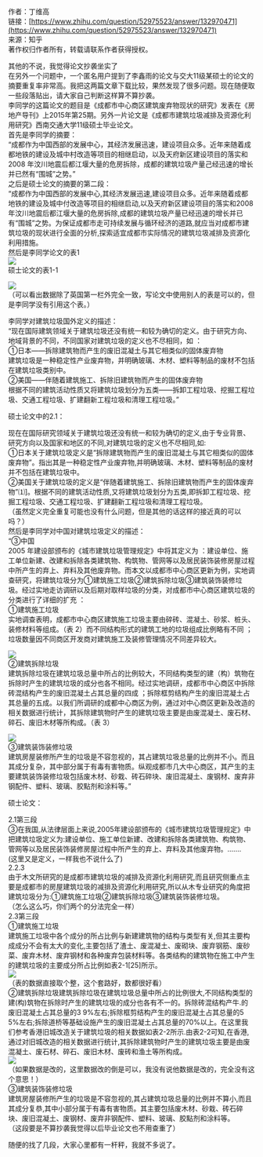 作者：丁维高  
链接：[https://www.zhihu.com/question/52975523/answer/132970471](https://www.zhihu.com/question/52975523/answer/132970471)  
来源：知乎  
著作权归作者所有，转载请联系作者获得授权。

其他的不说，我觉得论文抄袭坐实了  
在另外一个问题中，一个匿名用户提到了李鑫雨的论文与交大11级某硕士的论文的摘要重复率非常高。我把这两篇文章下载比较，果然发现了很多问题。现在随便取一些段落贴出，请大家自己判断这样算不算抄袭。  
李同学的这篇论文的题目是《成都市中心商区建筑废弃物现状的研究》发表在《房地产导刊》上2015年第25期。另外一片论文是《成都市建筑垃圾减排及资源化利用研究》西南交通大学11级硕士毕业论文。  
首先是李同学的摘要：  
“成都作为中国西部的发展中心，其经济发展迅速，建设项目众多。近年来随着成都地铁的建设及城中村改造等项目的相继启动，以及天府新区建设项目的落实和 2008 年汶川地震后都江堰大量的危房拆除，成都的建筑垃圾产量己经迅速的增长并已然有“围城”之势。”  
之后是硕士论文的摘要的第二段：  
“成都作为中国西部的发展中心,其经济发展迅速,建设项目众多。近年来随着成都地铁的建设及城中付改造等项目的相继启动,以及天府新区建设项目的落实和2008年汶川地震后都江堰大量的危房拆除,成都的建筑垃圾产量已经迅速的增长并已有“围城”之势。为保证成都市走可持续发展与循环经济的道路,就应当对成都市建筑垃圾的现状进行全面的分析,探索适宜成都市实际情况的建筑垃圾减排及资源化利用措施。  
然后是李同学论文的表1  
![](/images/Part-5/1.png)  
硕士论文的表1-1

![](/images/Part-5/2.png)  
（可以看出数据除了英国第一栏外完全一致，写论文中使用别人的表是可以的，但是李同学没有引用这个表。）

李同学对建筑垃圾国外定义的描述：  
“现在国际建筑领域关于建筑垃圾还没有统一和较为确切的定义。由于研究方向、地域背景的不同，不同国家对建筑垃圾的定义也不尽相同，如 ：  
①日本——拆除建筑物而产生的废旧混凝土与其它相类似的固体废弃物  
建筑垃圾是一种稳定性产业废弃物，并明确玻璃、木材、塑料等制品的废材不包括在建筑垃圾类别中。  
②美国——伴随着建筑施工、拆除旧建筑物而产生的固体废弃物  
根据不同的建筑活动性质又将建筑垃圾划分为五类——拆卸工程垃圾、挖掘工程垃圾、交通工程垃圾、扩建翻新工程垃圾和清理工程垃圾。”

硕士论文中的2.1：

现在在国际研究领域关于建筑垃圾还没有统一和较为确切的定义,由于专业背景、研究方向以及国家和地区的不同,对建筑垃圾的定义也不尽相同,如:  
①日本关于建筑垃圾定义是“拆除建筑物而产生的废旧混凝土与其它相类似的固体废弃物”。指出其是一种稳定性产业废弃物,并明确玻璃、木材、塑料等制品的废材并不包括在建筑垃圾中。  
②美国关于建筑垃圾的定义是“伴随着建筑施工、拆除旧建筑物而产生的固体废弃物”⑴\]。根据不同的建筑活动性质,又将建筑垃圾划分为五类,即拆卸工程垃圾、挖掘工程垃圾、交通工程垃圾、扩建翻新工程垃圾和清理工程垃圾。  
（虽然定义完全重复可能也没有什么问题，但是其他的话这样的接近真的可以吗？）  
然后是李同学对中国对建筑垃圾定义的描述：  
“③中国  
2005 年建设部颁布的《城市建筑垃圾管理规定》中将其定义为 ：建设单位、施工单位新建、改建和拆除各类建筑物、构筑物、管网等以及居民装饰装修房屋过程中所产生的弃上、弃料及其他废弃物。而本文以成都市中心商区更新为例，实地调查研究，将建筑垃圾分为①建筑施工垃圾②建筑拆除垃圾③建筑装饰装修垃圾。经过实地走访调研以及后期对取样垃圾的分类，对成都市中心商区建筑垃圾的分类进行了详细的扩充 ：  
①建筑施工垃圾  
实地调查表明，成都市中心商区建筑施工垃圾主要由碎砖、混凝土、砂浆、桩头、装修材料等组成。（表 2）而不同结构形式的建筑工地的垃圾组成比例略有不同 ；垃圾数量因不同商区开发商对建筑施工及装修管理情况不同差异较大。

![](/images/Part-5/3.png)  
②建筑拆除垃圾  
建筑拆除垃圾在建筑垃圾总量中所占的比例较大，不同结构类型的建（构）筑物在拆除时产生的建筑垃圾的成分也各不相同。经过实地调研，成都市中心商区中拆除砖混结构产生的废旧混凝土占其总量的四成 ；拆除框剪结构产生的废旧混凝土占其总量的五成。以我们所调研的成都中心商区为例，通过对中心商区更新及改造的相关数据进行统计，其拆除建筑物时产生的建筑垃圾主要是由废混凝土、废石材、碎石、废旧木材等所构成。（表 3）

![](/images/Part-5/4.png)  
③建筑装饰装修垃圾  
建筑房屋装修所产生的垃圾是不容忽视的，其占建筑垃圾总量的比例并不小。而且其成分复杂，其中部分属于有毒有害物质。纵观成都市几大中心商区，其产生的主要建筑装饰装修垃圾包括废木材、砂栽、砖石碎块、废旧混凝土、废钢材、废弃非钢配件、塑料、玻璃、胶點剂和涂料等。”

硕士论文：

2.1第三段  
③在我国,从法律层面上来说,2005年建设部颁布的《城市建筑垃圾管理规定》中把建筑垃圾定义为:建设单位、施工单位新建、改建和拆除各类建筑物、构筑物、管网等以及居民装饰装修房屋过程中所产生的弃上、弃料及其他废弃物。.......  
\(这里又是定义，一样我也不说什么了\)  
2.2.3  
由于木文所研究的是成都市建筑垃圾的减排及资源化利用研究,而且研究侧重点主要是成都市的房屋建筑垃圾的减排及资源化利用研究,所以从木专业研究的角度把建筑垃圾分为:①建筑施工垃圾②建筑拆除垃圾③建筑装饰装修垃圾。  
（怎么这么巧，你们两个的分法完全一样）  
2.3第三段  
①建筑施工垃圾  
建筑施工垃圾中各个成分的所占比例与新建建筑物的结构与类型有关,但其主要构成成分不会有太大的变化,主要包括了渣土、废混凝土、废砌块、废弃钢筋、废砂菜、废弃木材、废弃钢材和各种废弃包装材料等。各类结构的建筑物在施工中产生的建筑垃圾的主要成分所占比例如表2-1\[25\]所示。  
![](/images/Part-5/5.png)  
（表的数据直接取个整，这个套路好，数都很好看）  
②建筑拆除垃圾建筑拆除垃圾在建筑垃圾总量中所占的比例很大,不同结构类型的建\(构\)筑物在拆除时产生的建筑垃圾的成分也各有不一的。拆除砖混结构产牛.的废旧混凝土占其总量的3 9%左右;拆除框剪结构产生的废旧混凝土占其总量的5 5%左右;拆除道桥等基础设施产生的废旧混凝土占其总量的70%以上。在这里我们参考香港旧城改造关于建筑垃圾的相关数据如表2-2所示.由表2-2可知,在香港,通过对旧城改造的相关数据进行统计,其拆除建筑物时产生的建筑垃圾主要是由废混凝土、废石材、碎石、废旧木材、废砖和渔土等所构成。  
![](/images/Part-5/6.png)  
（如果数据是改的，这里数据改的倒是可以，我没有说他数据是改的，完全没有这个意思！）  
③建筑装饰装修垃圾  
建筑房屋装修所产生的垃圾是不容忽视的,其占建筑垃圾总量的比例并不算小,而且其成分复恭,其中小部分属于有毒有害物质。其主要包括废木材、砂栽、砖石碎块、废旧混凝土、废钢材、废弃非钢配件、塑料、玻璃、胶點剂和涂料等。  
（这段要是不算抄袭我觉得以后毕业论文也不用查重了）

随便的找了几段，大家心里都有一杆秤，我就不多说了。

